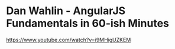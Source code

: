 # Dan Wahlin - AngularJS Fundamentals in 60-ish Minutes

https://www.youtube.com/watch?v=i9MHigUZKEM
